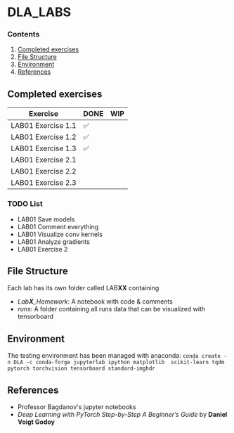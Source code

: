 # DLA_LABS

### Contents
1. [Completed exercises](#Completed-exercises)
2. [File Structure](#File-Structure)
3. [Environment](#Environment)
4. [References](#References)


## Completed exercises

|  Exercise   | DONE  | WIP |
|-----|---|---|
| LAB01 Exercise 1.1 | ✅ | |
| LAB01 Exercise 1.2 | ✅ | |
| LAB01 Exercise 1.3 | ✅ | |
| LAB01 Exercise 2.1 |  | |
| LAB01 Exercise 2.2 |  | |
| LAB01 Exercise 2.3 |  | |

### TODO List
- LAB01 Save models
- LAB01 Comment everything
- LAB01 Visualize conv kernels
- LAB01 Analyze gradients
- LAB01 Exercise 2



## File Structure
Each lab has its own folder called LAB**XX** containing 
- *Lab**X**_Homework*: A notebook with code & comments
- _runs_: A folder containing all runs data that can be visualized with 
tensorboard



## Environment
The testing environment has been managed with anaconda:
`conda create -n DLA -c conda-forge jupyterlab ipython matplotlib 
scikit-learn tqdm pytorch torchvision tensorboard standard-imghdr`


## References 
- Professor Bagdanov's jupyter notebooks
- _Deep Learning with PyTorch Step-by-Step A Beginner’s Guide_ by **Daniel 
Voigt Godoy**
